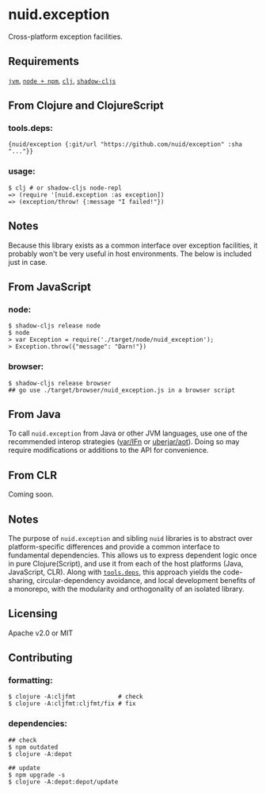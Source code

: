 # nuid.exception

Cross-platform exception facilities.

## Requirements

[`jvm`](https://www.java.com/en/download/), [`node + npm`](https://nodejs.org/en/download/), [`clj`](https://clojure.org/guides/getting_started), [`shadow-cljs`](https://shadow-cljs.github.io/docs/UsersGuide.html#_installation)

## From Clojure and ClojureScript

### tools.deps:

`{nuid/exception {:git/url "https://github.com/nuid/exception" :sha "..."}}`

### usage:

```
$ clj # or shadow-cljs node-repl
=> (require '[nuid.exception :as exception])
=> (exception/throw! {:message "I failed!"})
```

## Notes

Because this library exists as a common interface over exception facilities, it probably won't be very useful in host environments. The below is included just in case.

## From JavaScript

### node:

```
$ shadow-cljs release node
$ node
> var Exception = require('./target/node/nuid_exception');
> Exception.throw({"message": "Darn!"})
```

### browser:

```
$ shadow-cljs release browser
## go use ./target/browser/nuid_exception.js in a browser script
```

## From Java

To call `nuid.exception` from Java or other JVM languages, use one of the recommended interop strategies ([var/IFn](https://clojure.org/reference/java_interop#_calling_clojure_from_java) or [uberjar/aot](https://push-language.hampshire.edu/t/calling-clojure-code-from-java/865)). Doing so may require modifications or additions to the API for convenience.

## From CLR

Coming soon.

## Notes

The purpose of `nuid.exception` and sibling `nuid` libraries is to abstract over platform-specific differences and provide a common interface to fundamental dependencies. This allows us to express dependent logic once in pure Clojure(Script), and use it from each of the host platforms (Java, JavaScript, CLR). Along with [`tools.deps`](https://clojure.org/guides/deps_and_cli), this approach yields the code-sharing, circular-dependency avoidance, and local development benefits of a monorepo, with the modularity and orthogonality of an isolated library.

## Licensing

Apache v2.0 or MIT

## Contributing

### formatting:

```
$ clojure -A:cljfmt            # check
$ clojure -A:cljfmt:cljfmt/fix # fix
```

### dependencies:

```
## check
$ npm outdated 
$ clojure -A:depot

## update
$ npm upgrade -s
$ clojure -A:depot:depot/update
```
